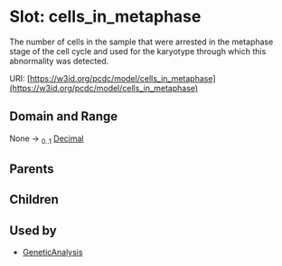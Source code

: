 
# Slot: cells_in_metaphase


The number of cells in the sample that were arrested in the metaphase stage of the cell cycle and used for the karyotype through which this abnormality was detected.

URI: [https://w3id.org/pcdc/model/cells_in_metaphase](https://w3id.org/pcdc/model/cells_in_metaphase)


## Domain and Range

None &#8594;  <sub>0..1</sub> [Decimal](types/Decimal.md)

## Parents


## Children


## Used by

 * [GeneticAnalysis](GeneticAnalysis.md)
